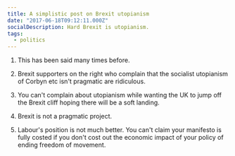```yaml
---
title: A simplistic post on Brexit utopianism
date: "2017-06-18T09:12:11.000Z"
socialDescription: Hard Brexit is utopianism.
tags:
  - politics
---
```


1. This has been said many times before.

2. Brexit supporters on the right who complain that the socialist utopianism of Corbyn etc isn't pragmatic are ridiculous.

3. You can't complain about utopianism while wanting the UK to jump off the Brexit cliff hoping there will be a soft landing.

4. Brexit is not a pragmatic project.

5. Labour's position is not much better. You can't claim your manifesto is fully costed if you don't cost out the economic impact of your policy of ending freedom of movement.
